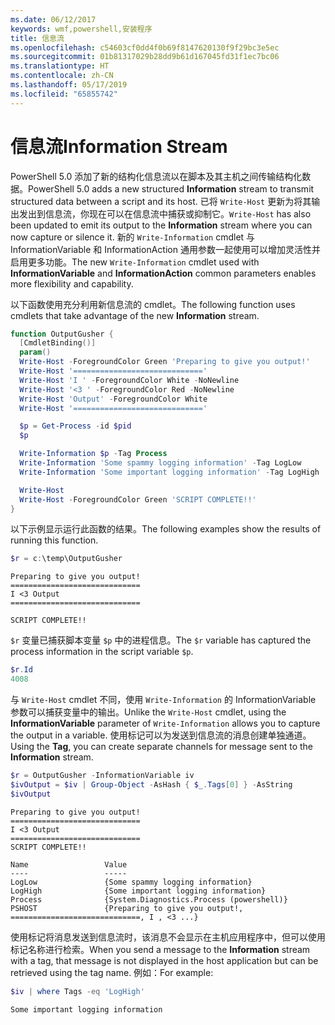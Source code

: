 ```yaml
---
ms.date: 06/12/2017
keywords: wmf,powershell,安装程序
title: 信息流
ms.openlocfilehash: c54603cf0dd4f0b69f8147620130f9f29bc3e5ec
ms.sourcegitcommit: 01b81317029b28dd9b61d167045fd31f1ec7bc06
ms.translationtype: HT
ms.contentlocale: zh-CN
ms.lasthandoff: 05/17/2019
ms.locfileid: "65855742"
---
```

# <a name="information-stream"></a><span data-ttu-id="f2753-103">信息流</span><span class="sxs-lookup"><span data-stu-id="f2753-103">Information Stream</span></span>

<span data-ttu-id="f2753-104">PowerShell 5.0 添加了新的结构化信息流以在脚本及其主机之间传输结构化数据。</span><span class="sxs-lookup"><span data-stu-id="f2753-104">PowerShell 5.0 adds a new structured **Information** stream to transmit structured data between a script and its host.</span></span> <span data-ttu-id="f2753-105">已将 `Write-Host` 更新为将其输出发出到信息流，你现在可以在信息流中捕获或抑制它。</span><span class="sxs-lookup"><span data-stu-id="f2753-105">`Write-Host` has also been updated to emit its output to the **Information** stream where you can now capture or silence it.</span></span> <span data-ttu-id="f2753-106">新的 `Write-Information` cmdlet 与 InformationVariable 和 InformationAction 通用参数一起使用可以增加灵活性并启用更多功能。</span><span class="sxs-lookup"><span data-stu-id="f2753-106">The new `Write-Information` cmdlet used with **InformationVariable** and **InformationAction** common parameters enables more flexibility and capability.</span></span>

<span data-ttu-id="f2753-107">以下函数使用充分利用新信息流的 cmdlet。</span><span class="sxs-lookup"><span data-stu-id="f2753-107">The following function uses cmdlets that take advantage of the new **Information** stream.</span></span>

```powershell
function OutputGusher {
  [CmdletBinding()]
  param()
  Write-Host -ForegroundColor Green 'Preparing to give you output!'
  Write-Host '============================='
  Write-Host 'I ' -ForegroundColor White -NoNewline
  Write-Host '<3 ' -ForegroundColor Red -NoNewline
  Write-Host 'Output' -ForegroundColor White
  Write-Host '============================='

  $p = Get-Process -id $pid
  $p

  Write-Information $p -Tag Process
  Write-Information 'Some spammy logging information' -Tag LogLow
  Write-Information 'Some important logging information' -Tag LogHigh

  Write-Host
  Write-Host -ForegroundColor Green 'SCRIPT COMPLETE!!'
}
```

<span data-ttu-id="f2753-108">以下示例显示运行此函数的结果。</span><span class="sxs-lookup"><span data-stu-id="f2753-108">The following examples show the results of running this function.</span></span>

```powershell
$r = c:\temp\OutputGusher
```

```Output
Preparing to give you output!
=============================
I <3 Output
=============================

SCRIPT COMPLETE!!
```

<span data-ttu-id="f2753-109">`$r` 变量已捕获脚本变量 `$p` 中的进程信息。</span><span class="sxs-lookup"><span data-stu-id="f2753-109">The `$r` variable has captured the process information in the script variable `$p`.</span></span>

```powershell
$r.Id
4008
```

<span data-ttu-id="f2753-110">与 `Write-Host` cmdlet 不同，使用 `Write-Information` 的 InformationVariable 参数可以捕获变量中的输出。</span><span class="sxs-lookup"><span data-stu-id="f2753-110">Unlike the `Write-Host` cmdlet, using the **InformationVariable** parameter of `Write-Information` allows you to capture the output in a variable.</span></span> <span data-ttu-id="f2753-111">使用标记可以为发送到信息流的消息创建单独通道。</span><span class="sxs-lookup"><span data-stu-id="f2753-111">Using the **Tag**, you can create separate channels for message sent to the **Information** stream.</span></span>

```powershell
$r = OutputGusher -InformationVariable iv
$ivOutput = $iv | Group-Object -AsHash { $_.Tags[0] } -AsString
$ivOutput
```

```Output
Preparing to give you output!
=============================
I <3 Output
=============================
SCRIPT COMPLETE!!

Name                 Value
----                 -----
LogLow               {Some spammy logging information}
LogHigh              {Some important logging information}
Process              {System.Diagnostics.Process (powershell)}
PSHOST               {Preparing to give you output!, =============================, I , <3 ...}
```

<span data-ttu-id="f2753-112">使用标记将消息发送到信息流时，该消息不会显示在主机应用程序中，但可以使用标记名称进行检索。</span><span class="sxs-lookup"><span data-stu-id="f2753-112">When you send a message to the **Information** stream with a tag, that message is not displayed in the host application but can be retrieved using the tag name.</span></span> <span data-ttu-id="f2753-113">例如：</span><span class="sxs-lookup"><span data-stu-id="f2753-113">For example:</span></span>

```powershell
$iv | where Tags -eq 'LogHigh'
```

```Output
Some important logging information
```